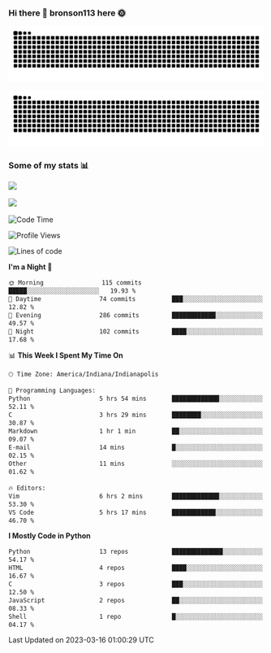 ### Hi there 👋 bronson113 here 🌞
<div align="center">

![GitHub Snake Light](https://raw.githubusercontent.com/bronson113/bronson113/snake/github-snake.svg#gh-light-mode-only)

![GitHub Snake dark](https://raw.githubusercontent.com/bronson113/bronson113/snake/github-snake-dark.svg#gh-dark-mode-only)

</div>

### Some of my stats 📊
![](https://github-readme-stats-sigma-five.vercel.app/api?username=bronson113&theme=transparent&show_icons=true)

![](https://github-readme-stats-sigma-five.vercel.app/api/top-langs/?username=bronson113&theme=transparent&layout=compact&card_width=445)



<!--START_SECTION:waka-->
![Code Time](http://img.shields.io/badge/Code%20Time-122%20hrs%2018%20mins-blue)

![Profile Views](http://img.shields.io/badge/Profile%20Views-0-blue)

![Lines of code](https://img.shields.io/badge/From%20Hello%20World%20I%27ve%20Written-267.2%20thousand%20lines%20of%20code-blue)

**I'm a Night 🦉** 

```text
🌞 Morning                115 commits         █████░░░░░░░░░░░░░░░░░░░░   19.93 % 
🌆 Daytime                74 commits          ███░░░░░░░░░░░░░░░░░░░░░░   12.82 % 
🌃 Evening                286 commits         ████████████░░░░░░░░░░░░░   49.57 % 
🌙 Night                  102 commits         ████░░░░░░░░░░░░░░░░░░░░░   17.68 % 
```


📊 **This Week I Spent My Time On** 

```text
🕑︎ Time Zone: America/Indiana/Indianapolis

💬 Programming Languages: 
Python                   5 hrs 54 mins       █████████████░░░░░░░░░░░░   52.11 % 
C                        3 hrs 29 mins       ████████░░░░░░░░░░░░░░░░░   30.87 % 
Markdown                 1 hr 1 min          ██░░░░░░░░░░░░░░░░░░░░░░░   09.07 % 
E-mail                   14 mins             █░░░░░░░░░░░░░░░░░░░░░░░░   02.15 % 
Other                    11 mins             ░░░░░░░░░░░░░░░░░░░░░░░░░   01.62 % 

🔥 Editors: 
Vim                      6 hrs 2 mins        █████████████░░░░░░░░░░░░   53.30 % 
VS Code                  5 hrs 17 mins       ████████████░░░░░░░░░░░░░   46.70 % 
```

**I Mostly Code in Python** 

```text
Python                   13 repos            ██████████████░░░░░░░░░░░   54.17 % 
HTML                     4 repos             ████░░░░░░░░░░░░░░░░░░░░░   16.67 % 
C                        3 repos             ███░░░░░░░░░░░░░░░░░░░░░░   12.50 % 
JavaScript               2 repos             ██░░░░░░░░░░░░░░░░░░░░░░░   08.33 % 
Shell                    1 repo              █░░░░░░░░░░░░░░░░░░░░░░░░   04.17 % 
```




 Last Updated on 2023-03-16 01:00:29 UTC
<!--END_SECTION:waka-->
